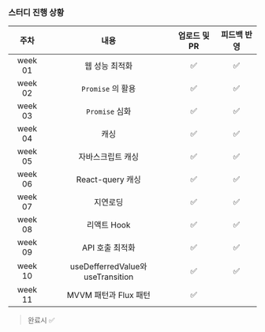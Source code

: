 ### 스터디 진행 상황

|  주차   |               내용                | 업로드 및 PR | 피드백 반영 |
| :-----: | :-------------------------------: | :----------: | :---------: |
| week 01 |          웹 성능 최적화           |      ✅      |     ✅      |
| week 02 |         `Promise` 의 활용         |      ✅      |     ✅      |
| week 03 |          `Promise` 심화           |      ✅      |     ✅      |
| week 04 |               캐싱                |      ✅      |     ✅      |
| week 05 |         자바스크립트 캐싱         |      ✅      |     ✅      |
| week 06 |         React-query 캐싱          |      ✅      |     ✅      |
| week 07 |             지연로딩              |      ✅      |     ✅      |
| week 08 |            리액트 Hook            |      ✅      |     ✅      |
| week 09 |          API 호출 최적화          |      ✅      |     ✅      |
| week 10 | useDefferredValue와 useTransition |      ✅      |     ✅      |
| week 11 |       MVVM 패턴과 Flux 패턴       |      ✅      |             |

> 완료시 ✅
